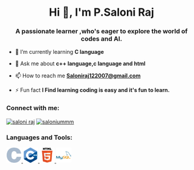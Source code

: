 <h1 align="center">Hi 👋, I'm P.Saloni Raj</h1>
<h3 align="center">A passionate learner ,who's eager to explore the world of codes and AI.</h3>

- 🌱 I’m currently learning **C language**

- 💬 Ask me about **c++ language,c language and html**

- 📫 How to reach me **Saloniraj122007@gmail.com**

- ⚡ Fun fact **I Find learning coding is easy and it's fun to learn.**

<h3 align="left">Connect with me:</h3>
<p align="left">
<a href="https://linkedin.com/in/saloni raj" target="blank"><img align="center" src="https://raw.githubusercontent.com/rahuldkjain/github-profile-readme-generator/master/src/images/icons/Social/linked-in-alt.svg" alt="saloni raj" height="30" width="40" /></a>
<a href="https://instagram.com/saloniummm" target="blank"><img align="center" src="https://raw.githubusercontent.com/rahuldkjain/github-profile-readme-generator/master/src/images/icons/Social/instagram.svg" alt="saloniummm" height="30" width="40" /></a>
</p>

<h3 align="left">Languages and Tools:</h3>
<p align="left"> <a href="https://www.cprogramming.com/" target="_blank" rel="noreferrer"> <img src="https://raw.githubusercontent.com/devicons/devicon/master/icons/c/c-original.svg" alt="c" width="40" height="40"/> </a> <a href="https://www.w3schools.com/cpp/" target="_blank" rel="noreferrer"> <img src="https://raw.githubusercontent.com/devicons/devicon/master/icons/cplusplus/cplusplus-original.svg" alt="cplusplus" width="40" height="40"/> </a> <a href="https://www.w3.org/html/" target="_blank" rel="noreferrer"> <img src="https://raw.githubusercontent.com/devicons/devicon/master/icons/html5/html5-original-wordmark.svg" alt="html5" width="40" height="40"/> </a> <a href="https://www.mysql.com/" target="_blank" rel="noreferrer"> <img src="https://raw.githubusercontent.com/devicons/devicon/master/icons/mysql/mysql-original-wordmark.svg" alt="mysql" width="40" height="40"/> </a> </p>
